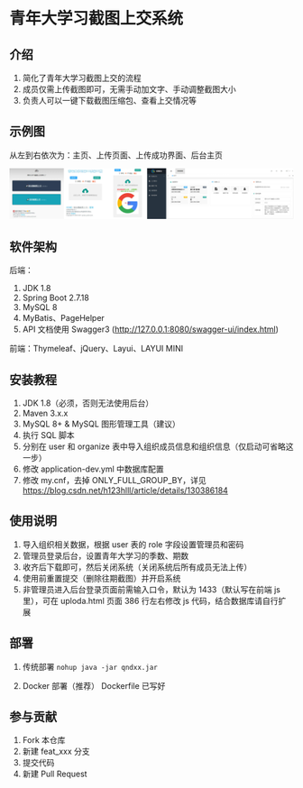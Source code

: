 # 青年大学习截图上交系统

## 介绍

1. 简化了青年大学习截图上交的流程
2. 成员仅需上传截图即可，无需手动加文字、手动调整截图大小
3. 负责人可以一键下载截图压缩包、查看上交情况等

## 示例图

从左到右依次为：主页、上传页面、上传成功界面、后台主页

![输入图片说明](sample.jpeg)

## 软件架构

后端：

1. JDK 1.8
2. Spring Boot 2.7.18
3. MySQL 8
4. MyBatis、PageHelper
5. API 文档使用 Swagger3 (http://127.0.0.1:8080/swagger-ui/index.html)

前端：Thymeleaf、jQuery、Layui、LAYUI MINI

## 安装教程

1. JDK 1.8（必须，否则无法使用后台）
2. Maven 3.x.x
3. MySQL 8+ & MySQL 图形管理工具（建议）
4. 执行 SQL 脚本
5. 分别在 user 和 organize 表中导入组织成员信息和组织信息（仅启动可省略这一步）
6. 修改 application-dev.yml 中数据库配置
7. 修改 my.cnf，去掉 ONLY_FULL_GROUP_BY，详见 https://blog.csdn.net/h123hlll/article/details/130386184

## 使用说明

1. 导入组织相关数据，根据 user 表的 role 字段设置管理员和密码
2. 管理员登录后台，设置青年大学习的季数、期数
3. 收齐后下载即可，然后关闭系统（关闭系统后所有成员无法上传）
4. 使用前重置提交（删除往期截图）并开启系统
5. 非管理员进入后台登录页面前需输入口令，默认为 1433（默认写在前端 js 里），可在 uploda.html 页面 386 行左右修改 js
   代码，结合数据库请自行扩展

## 部署

1. 传统部署
   `nohup java -jar qndxx.jar`

2. Docker 部署（推荐）
   Dockerfile 已写好

## 参与贡献

1. Fork 本仓库
2. 新建 feat_xxx 分支
3. 提交代码
4. 新建 Pull Request